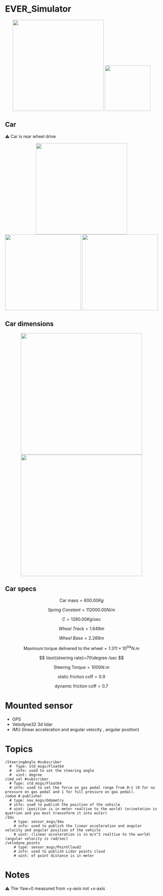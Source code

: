 # EVER_Simulator


<p align="center">
  <img width=300 src="https://github.com/ebrahimabdelghfar/EVER_Simulator/assets/81301684/883ada62-4a61-49be-8020-641f993b568b" />
   <img width=150 src="https://github.com/ebrahimabdelghfar/EVER_Simulator/assets/81301684/701fb094-edd0-4d97-a3be-eca381d8a3c2" />
</p>

## Car
⚠️ Car is rear wheel drive
<p align="center">
  <img width=300 src="https://github.com/ebrahimabdelghfar/EVER_Simulator/assets/81301684/e531c65e-71ad-4ec7-a47f-e57341241bba" />
  <img width=250 src="https://github.com/ebrahimabdelghfar/EVER_Simulator/assets/81301684/015fdd9a-85ee-4089-87a4-6a1813992ec3" />
  <img width=250 src="https://github.com/ebrahimabdelghfar/EVER_Simulator/assets/81301684/e58e6a4d-1a00-4029-b112-00c7d97d7c12" />
</p>

## Car dimensions
<p align="center">
  <img width=400 src="https://github.com/ebrahimabdelghfar/EVER_Simulator/assets/81301684/454b98f2-b021-4aaa-bea5-98a360295845" />
  <img width=400 src="https://github.com/ebrahimabdelghfar/EVER_Simulator/assets/81301684/252c3466-e46b-491d-b2da-d618a25cd6a4" />
</p>

## Car specs

$$
\text{Car mass} = 600.00 Kg
$$

$$
Spring\text{ }Constant = 112000.00 N/m
$$


$$
C = 1280.00 Kg/sec
$$

$$
Wheel\text{ }Track=1.649m
$$

$$
Wheel\text{ }Base=2.269m
$$

$$
\text{Maximum torque delivered to the wheel}=1.311\times10^{04} N.m
$$

$$
\text{steering rate}=70\degree /sec
$$

$$
\text{Steering Torque}=1000N.m 
$$

$$
\text{static friction coff}=0.9
$$

$$
\text{dynamic friction coff}=0.7
$$
# Mounted sensor
- GPS
- Velodyne32 3d lidar
- IMU (linear acceleration and angular velocity , angular position)
# Topics
```
/SteeringAngle #subscriber
  #  Type: std_msgs/Float64
  #  info: used to set the steering angle
  #  uint: degree
/cmd_vel #subscriber
  # Type: std_msgs/Float64
  # info: used to set the force on gas pedal range from 0~1 (0 for no pressure on gas pedal and 1 for full pressure on gas pedal).
/odom # publisher
  # type: nav_msgs/Odometry
  # info: used to publish the position of the vehicle
  # uint: (position is in meter realtive to the world) (orinetation is quatrion and you must transoform it into euler)
/Imu
    # type: sensor_msgs/Imu
    # info: used to publish the linear acceleration and angular velocity and angular position of the vehicle
    # uint: (linear acceleration is in m/s^2 realtive to the world) (angular velocity is rad/sec)
/velodyne_points
    # type: sensor_msgs/PointCloud2
    # info: used to publish Lidar points cloud
    # uint: of point distance is in meter
```
# Notes
⚠️ The Yaw=0 measured from +y-axis not +x-axis <br>
